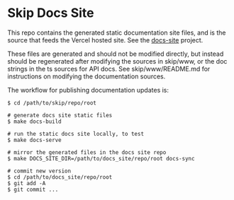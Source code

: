 # Skip Docs Site

This repo contains the generated static documentation site files, and is the source that feeds the Vercel hosted site. See the [docs-site](https://vercel.com/skiplabs-website/docs-site) project.

These files are generated and should not be modified directly, but instead should be regenerated after modifying the sources in skip/www, or the doc strings in the ts sources for API docs. See skip/www/README.md for instructions on modifying the documentation sources.

The workflow for publishing documentation updates is:
```
$ cd /path/to/skip/repo/root

# generate docs site static files
$ make docs-build

# run the static docs site locally, to test
$ make docs-serve

# mirror the generated files in the docs site repo
$ make DOCS_SITE_DIR=/path/to/docs_site/repo/root docs-sync

# commit new version
$ cd /path/to/docs_site/repo/root
$ git add -A
$ git commit ...
```
